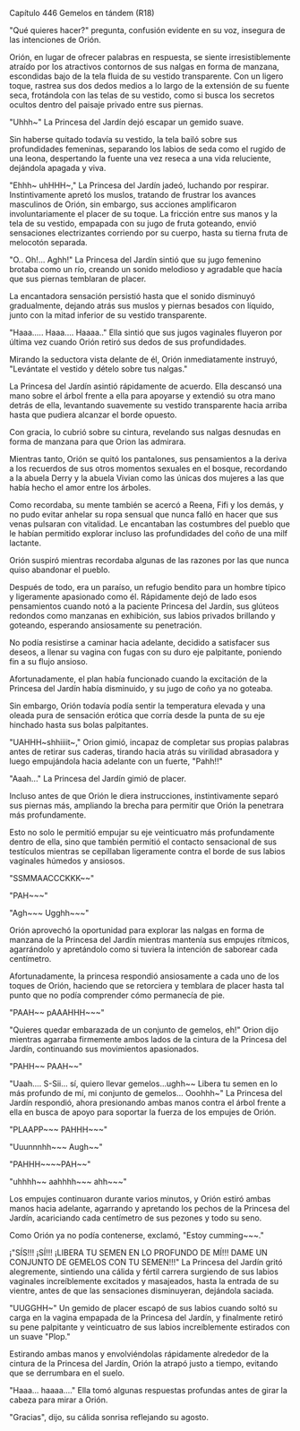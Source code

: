 
Capítulo 446 Gemelos en tándem (R18)

"Qué quieres hacer?" pregunta, confusión evidente en su voz, insegura de las intenciones de Orión.

Orión, en lugar de ofrecer palabras en respuesta, se siente irresistiblemente atraído por los atractivos contornos de sus nalgas en forma de manzana, escondidas bajo de la tela fluida de su vestido transparente. Con un ligero toque, rastrea sus dos dedos medios a lo largo de la extensión de su fuente seca, frotándola con las telas de su vestido, como si busca los secretos ocultos dentro del paisaje privado entre sus piernas.

"Uhhh~" La Princesa del Jardín dejó escapar un gemido suave.

Sin haberse quitado todavía su vestido, la tela bailó sobre sus profundidades femeninas, separando los labios de seda como el rugido de una leona, despertando la fuente una vez reseca a una vida reluciente, dejándola apagada y viva.

"Ehhh~ uhHHH~," La Princesa del Jardín jadeó, luchando por respirar. Instintivamente apretó los muslos, tratando de frustrar los avances masculinos de Orión, sin embargo, sus acciones amplificaron involuntariamente el placer de su toque. La fricción entre sus manos y la tela de su vestido, empapada con su jugo de fruta goteando, envió sensaciones electrizantes corriendo por su cuerpo, hasta su tierna fruta de melocotón separada.

"O.. Oh!... Aghh!" La Princesa del Jardín sintió que su jugo femenino brotaba como un río, creando un sonido melodioso y agradable que hacía que sus piernas temblaran de placer.

La encantadora sensación persistió hasta que el sonido disminuyó gradualmente, dejando atrás sus muslos y piernas besados con líquido, junto con la mitad inferior de su vestido transparente.

"Haaa..... Haaa.... Haaaa.." Ella sintió que sus jugos vaginales fluyeron por última vez cuando Orión retiró sus dedos de sus profundidades.

Mirando la seductora vista delante de él, Orión inmediatamente instruyó, "Levántate el vestido y dételo sobre tus nalgas."

La Princesa del Jardín asintió rápidamente de acuerdo. Ella descansó una mano sobre el árbol frente a ella para apoyarse y extendió su otra mano detrás de ella, levantando suavemente su vestido transparente hacia arriba hasta que pudiera alcanzar el borde opuesto.

Con gracia, lo cubrió sobre su cintura, revelando sus nalgas desnudas en forma de manzana para que Orion las admirara.

Mientras tanto, Orión se quitó los pantalones, sus pensamientos a la deriva a los recuerdos de sus otros momentos sexuales en el bosque, recordando a la abuela Derry y la abuela Vivian como las únicas dos mujeres a las que había hecho el amor entre los árboles.

Como recordaba, su mente también se acercó a Reena, Fifi y los demás, y no pudo evitar anhelar su ropa sensual que nunca falló en hacer que sus venas pulsaran con vitalidad. Le encantaban las costumbres del pueblo que le habían permitido explorar incluso las profundidades del coño de una milf lactante.

Orión suspiró mientras recordaba algunas de las razones por las que nunca quiso abandonar el pueblo.

Después de todo, era un paraíso, un refugio bendito para un hombre típico y ligeramente apasionado como él. Rápidamente dejó de lado esos pensamientos cuando notó a la paciente Princesa del Jardín, sus glúteos redondos como manzanas en exhibición, sus labios privados brillando y goteando, esperando ansiosamente su penetración.

No podía resistirse a caminar hacia adelante, decidido a satisfacer sus deseos, a llenar su vagina con fugas con su duro eje palpitante, poniendo fin a su flujo ansioso.

Afortunadamente, el plan había funcionado cuando la excitación de la Princesa del Jardín había disminuido, y su jugo de coño ya no goteaba.

Sin embargo, Orión todavía podía sentir la temperatura elevada y una oleada pura de sensación erótica que corría desde la punta de su eje hinchado hasta sus bolas palpitantes.

"UAHHH~shhiiiit~," Orion gimió, incapaz de completar sus propias palabras antes de retirar sus caderas, tirando hacia atrás su virilidad abrasadora y luego empujándola hacia adelante con un fuerte, "Pahh!!"

"Aaah..." La Princesa del Jardín gimió de placer.

Incluso antes de que Orión le diera instrucciones, instintivamente separó sus piernas más, ampliando la brecha para permitir que Orión la penetrara más profundamente.

Esto no solo le permitió empujar su eje veinticuatro más profundamente dentro de ella, sino que también permitió el contacto sensacional de sus testículos mientras se cepillaban ligeramente contra el borde de sus labios vaginales húmedos y ansiosos.

"SSMMAACCCKKK~~"

"PAH~~~"

"Agh~~~ Ugghh~~~"

Orión aprovechó la oportunidad para explorar las nalgas en forma de manzana de la Princesa del Jardín mientras mantenía sus empujes rítmicos, agarrándolo y apretándolo como si tuviera la intención de saborear cada centímetro.

Afortunadamente, la princesa respondió ansiosamente a cada uno de los toques de Orión, haciendo que se retorciera y temblara de placer hasta tal punto que no podía comprender cómo permanecía de pie.

"PAAH~~ pAAAHHH~~~"

"Quieres quedar embarazada de un conjunto de gemelos, eh!" Orion dijo mientras agarraba firmemente ambos lados de la cintura de la Princesa del Jardín, continuando sus movimientos apasionados.

"PAHH~~ PAAH~~"

"Uaah.... S-Sii... sí, quiero llevar gemelos...ughh~~ Libera tu semen en lo más profundo de mí, mi conjunto de gemelos... Ooohhh~" La Princesa del Jardín respondió, ahora presionando ambas manos contra el árbol frente a ella en busca de apoyo para soportar la fuerza de los empujes de Orión.

"PLAAPP~~~ PAHHH~~~"

"Uuunnnhh~~~ Augh~~"

"PAHHH~~~~PAH~~"

"uhhhh~~ aahhhh~~~ ahh~~~"

Los empujes continuaron durante varios minutos, y Orión estiró ambas manos hacia adelante, agarrando y apretando los pechos de la Princesa del Jardín, acariciando cada centímetro de sus pezones y todo su seno.

Como Orión ya no podía contenerse, exclamó, "Estoy cumming~~~."

¡"SÍS!!! ¡SÍ!!! ¡LIBERA TU SEMEN EN LO PROFUNDO DE MÍ!!! DAME UN CONJUNTO DE GEMELOS CON TU SEMEN!!!" La Princesa del Jardín gritó alegremente, sintiendo una cálida y fértil carrera surgiendo de sus labios vaginales increíblemente excitados y masajeados, hasta la entrada de su vientre, antes de que las sensaciones disminuyeran, dejándola saciada.

"UUGGHH~" Un gemido de placer escapó de sus labios cuando soltó su carga en la vagina empapada de la Princesa del Jardín, y finalmente retiró su pene palpitante y veinticuatro de sus labios increíblemente estirados con un suave "Plop."

Estirando ambas manos y envolviéndolas rápidamente alrededor de la cintura de la Princesa del Jardín, Orión la atrapó justo a tiempo, evitando que se derrumbara en el suelo.

"Haaa... haaaa...." Ella tomó algunas respuestas profundas antes de girar la cabeza para mirar a Orión.

"Gracias", dijo, su cálida sonrisa reflejando su agosto.
